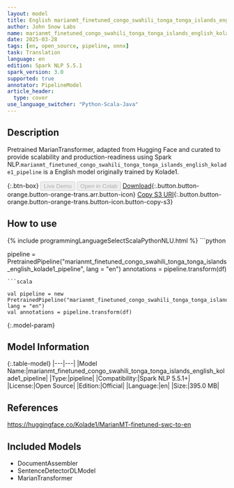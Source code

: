 ```yaml
---
layout: model
title: English marianmt_finetuned_congo_swahili_tonga_tonga_islands_english_kolade1_pipeline pipeline MarianTransformer from Kolade1
author: John Snow Labs
name: marianmt_finetuned_congo_swahili_tonga_tonga_islands_english_kolade1_pipeline
date: 2025-03-28
tags: [en, open_source, pipeline, onnx]
task: Translation
language: en
edition: Spark NLP 5.5.1
spark_version: 3.0
supported: true
annotator: PipelineModel
article_header:
  type: cover
use_language_switcher: "Python-Scala-Java"
---
```


## Description

Pretrained MarianTransformer, adapted from Hugging Face and curated to provide scalability and production-readiness using Spark NLP.`marianmt_finetuned_congo_swahili_tonga_tonga_islands_english_kolade1_pipeline` is a English model originally trained by Kolade1.

{:.btn-box}
<button class="button button-orange" disabled>Live Demo</button>
<button class="button button-orange" disabled>Open in Colab</button>
[Download](https://s3.amazonaws.com/auxdata.johnsnowlabs.com/public/models/marianmt_finetuned_congo_swahili_tonga_tonga_islands_english_kolade1_pipeline_en_5.5.1_3.0_1743194186448.zip){:.button.button-orange.button-orange-trans.arr.button-icon}
[Copy S3 URI](s3://auxdata.johnsnowlabs.com/public/models/marianmt_finetuned_congo_swahili_tonga_tonga_islands_english_kolade1_pipeline_en_5.5.1_3.0_1743194186448.zip){:.button.button-orange.button-orange-trans.button-icon.button-copy-s3}

## How to use



<div class="tabs-box" markdown="1">
{% include programmingLanguageSelectScalaPythonNLU.html %}
```python

pipeline = PretrainedPipeline("marianmt_finetuned_congo_swahili_tonga_tonga_islands_english_kolade1_pipeline", lang = "en")
annotations =  pipeline.transform(df)   

```
```scala

val pipeline = new PretrainedPipeline("marianmt_finetuned_congo_swahili_tonga_tonga_islands_english_kolade1_pipeline", lang = "en")
val annotations = pipeline.transform(df)

```
</div>

{:.model-param}
## Model Information

{:.table-model}
|---|---|
|Model Name:|marianmt_finetuned_congo_swahili_tonga_tonga_islands_english_kolade1_pipeline|
|Type:|pipeline|
|Compatibility:|Spark NLP 5.5.1+|
|License:|Open Source|
|Edition:|Official|
|Language:|en|
|Size:|395.0 MB|

## References

https://huggingface.co/Kolade1/MarianMT-finetuned-swc-to-en

## Included Models

- DocumentAssembler
- SentenceDetectorDLModel
- MarianTransformer